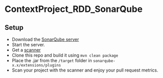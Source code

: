 # ContextProject_RDD_SonarQube

## Setup
- Download the [SonarQube server](http://www.sonarqube.org/downloads/)
- Start the server.
- Get a [scanner](http://docs.sonarqube.org/display/SCAN/Analyzing+with+SonarQube+Scanner)
- Clone this repo and build it using `mvn clean package`
- Place the .jar from the `/target` folder in `sonarqube-x.x/extensions/plugins`
- Scan your project with the scanner and enjoy your pull request metrics.
